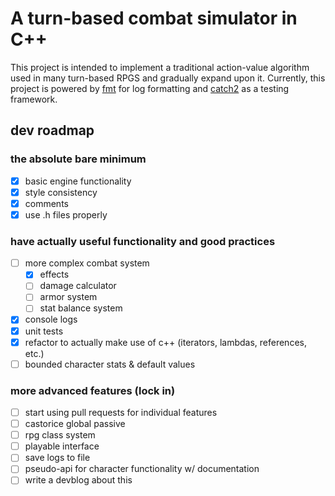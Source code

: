 # A turn-based combat simulator in C++
This project is intended to implement a traditional action-value algorithm used in many turn-based RPGS and gradually expand upon it. Currently, this project is powered by [fmt](https://github.com/fmtlib/fmt) for log formatting and [catch2](https://github.com/catchorg/Catch2) as a testing framework.

## dev roadmap

### the absolute bare minimum
- [X] basic engine functionality
- [X] style consistency
- [X] comments
- [X] use .h files properly

### have actually useful functionality and good practices
- [ ] more complex combat system
	- [X] effects
	- [ ] damage calculator
	- [ ] armor system
	- [ ] stat balance system
- [X] console logs
- [X] unit tests
- [X] refactor to actually make use of c++ (iterators, lambdas, references, etc.)
- [ ] bounded character stats & default values

### more advanced features (lock in)
- [ ] start using pull requests for individual features
- [ ] castorice global passive
- [ ] rpg class system
- [ ] playable interface
- [ ] save logs to file
- [ ] pseudo-api for character functionality w/ documentation
- [ ] write a devblog about this
